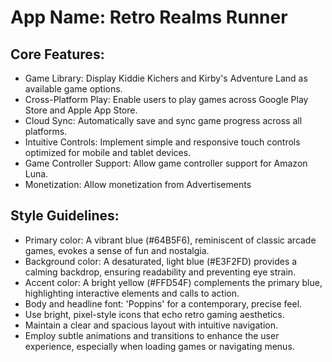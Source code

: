 # **App Name**: Retro Realms Runner

## Core Features:

- Game Library: Display Kiddie Kichers and Kirby's Adventure Land as available game options.
- Cross-Platform Play: Enable users to play games across Google Play Store and Apple App Store.
- Cloud Sync: Automatically save and sync game progress across all platforms.
- Intuitive Controls: Implement simple and responsive touch controls optimized for mobile and tablet devices.
- Game Controller Support: Allow game controller support for Amazon Luna.
- Monetization: Allow monetization from Advertisements

## Style Guidelines:

- Primary color: A vibrant blue (#64B5F6), reminiscent of classic arcade games, evokes a sense of fun and nostalgia.
- Background color: A desaturated, light blue (#E3F2FD) provides a calming backdrop, ensuring readability and preventing eye strain.
- Accent color: A bright yellow (#FFD54F) complements the primary blue, highlighting interactive elements and calls to action.
- Body and headline font: 'Poppins' for a contemporary, precise feel.
- Use bright, pixel-style icons that echo retro gaming aesthetics.
- Maintain a clear and spacious layout with intuitive navigation.
- Employ subtle animations and transitions to enhance the user experience, especially when loading games or navigating menus.